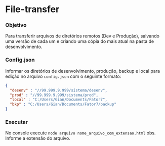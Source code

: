 # File-transfer

### Objetivo
Para transferir arquivos de diretórios remotos (Dev e Produção), salvando uma versão de cada um e criando uma cópia do mais atual na pasta de desenvolvimento.

### Config.json
Informar os diretórios de desenvolvimento, produção, backup e local para edição no arquivo `config.json` com o seguinte formato:

```json
{
  "desenv" : "//99.999.9.999/sistema/desenv",
  "prod" : "//99.999.9.999/sistema/prod",
  "local" : "C:/Users/Gian/Documents/Fator7",
  "bkp" : "C:/Users/Gian/Documents/Fator7/backup"
}

```

### Executar

No console execute `node arquivo nome_arquivo_com_extensao.html` obs. Informe a extensão do arquivo.

